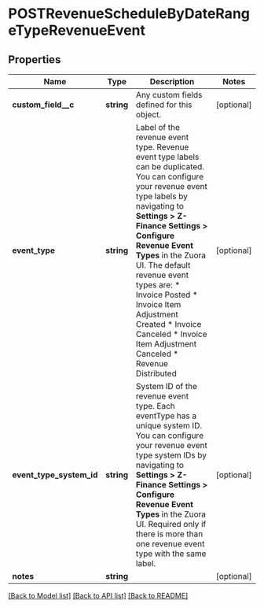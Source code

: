 # POSTRevenueScheduleByDateRangeTypeRevenueEvent

## Properties
Name | Type | Description | Notes
------------ | ------------- | ------------- | -------------
**custom_field__c** | **string** | Any custom fields defined for this object. | [optional] 
**event_type** | **string** | Label of the revenue event type. Revenue event type labels can be duplicated. You can configure your revenue event type labels by navigating to **Settings &gt; Z-Finance Settings &gt; Configure Revenue Event Types** in the Zuora UI. The default revenue event types are: * Invoice Posted * Invoice Item Adjustment Created * Invoice Canceled * Invoice Item Adjustment Canceled * Revenue Distributed | [optional] 
**event_type_system_id** | **string** | System ID of the revenue event type. Each eventType has a unique system ID. You can configure your revenue event type system IDs by navigating to **Settings &gt; Z-Finance Settings &gt; Configure Revenue Event Types** in the Zuora UI.  Required only if there is more than one revenue event type with the same label. | [optional] 
**notes** | **string** |  | [optional] 

[[Back to Model list]](../README.md#documentation-for-models) [[Back to API list]](../README.md#documentation-for-api-endpoints) [[Back to README]](../README.md)


